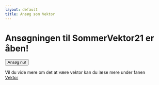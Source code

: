 ```yaml
---
layout: default
title: Ansøg som Vektor
---
```

<h1>Ansøgningen til SommerVektor21 er åben! </h1>

<a style="text-align: center;" href="https://docs.google.com/forms/d/e/1FAIpQLScPm2EjdFrIDSpPfnO-fsviaPEUt4Ye2vzgALLbYGF98jGXCA/viewform?usp=sf_link"><button class="applyBtn">Ansøg nu!</button></a>

Vil du vide mere om det at være vektor kan du læse mere under fanen
<a href="/vektor">Vektor</a>